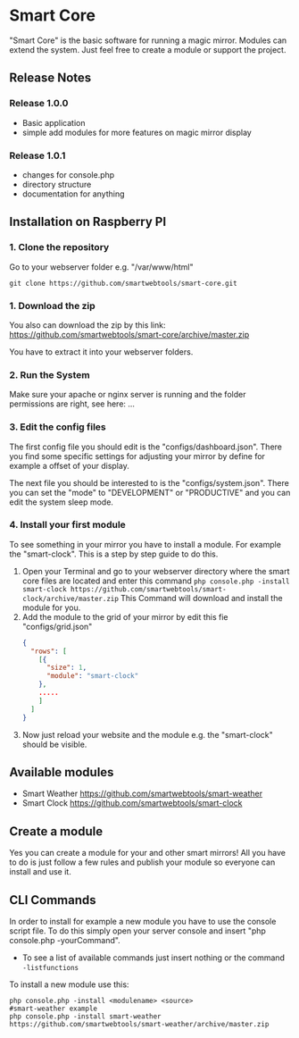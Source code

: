 # Smart Core
"Smart Core" is the basic software for running a magic mirror. Modules can extend the system. Just feel free to create a module or support the project.
## Release Notes
### Release 1.0.0
- Basic application
- simple add modules for more features on magic mirror display
### Release 1.0.1
- changes for console.php
- directory structure
- documentation for anything

## Installation on Raspberry PI
### 1. Clone the repository
Go to your webserver folder e.g. "/var/www/html"
``` 
git clone https://github.com/smartwebtools/smart-core.git
```
### 1. Download the zip
You also can download the zip by this link:
https://github.com/smartwebtools/smart-core/archive/master.zip

You have to extract it into your webserver folders.
### 2. Run the System
Make sure your apache or nginx server is running and the folder permissions are right, see here:
...
### 3. Edit the config files
The first config file you should edit is the "configs/dashboard.json". There you find some specific settings for adjusting your mirror by define for example a offset of your display.

The next file you should be interested to is the "configs/system.json". There you can set the "mode" to "DEVELOPMENT" or "PRODUCTIVE" and you can edit the system sleep mode.
### 4. Install your first module
To see something in your mirror you have to install a module. For example the "smart-clock". This is a step by step guide to do this.
1. Open your Terminal and go to your webserver directory where the smart core files are located and enter this command 
```php console.php -install smart-clock https://github.com/smartwebtools/smart-clock/archive/master.zip```
This Command will download and install the module for you.
2. Add the module to the grid of your mirror by edit this fie "configs/grid.json"
    ``` json
    {
      "rows": [
        [{
          "size": 1,
          "module": "smart-clock"
        },
        .....
        ]
      ]
    }
    ```
3. Now just reload your website and the module e.g. the "smart-clock" should be visible.
## Available modules
- Smart Weather https://github.com/smartwebtools/smart-weather
- Smart Clock https://github.com/smartwebtools/smart-clock

## Create a module
Yes you can create a module for your and other smart mirrors! All you have to do is just follow a few rules and publish your module so everyone can install and use it.

## CLI Commands
In order to install for example a new module you have to use the console script file.
To do this simply open your server console and insert "php console.php -yourCommand". 
- To see a list of available commands just insert nothing or the command ``` -listfunctions ```

To install a new module use this:
```
php console.php -install <modulename> <source>
#smart-weather example
php console.php -install smart-weather https://github.com/smartwebtools/smart-weather/archive/master.zip
```